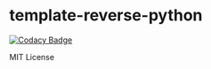 template-reverse-python
=======================

[![Codacy Badge](https://www.codacy.com/project/badge/f1e7e8411a34490e8a7e259c488d044f)](https://www.codacy.com/public/sng2nara/template-reverse-python)

MIT License

